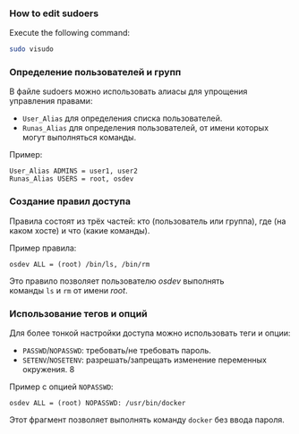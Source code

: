 ### How to edit sudoers
Execute the following command:
```bash
sudo visudo
```
### Определение пользователей и групп
В файле sudoers можно использовать алиасы для упрощения управления правами:
- `User_Alias` для определения списка пользователей.
- `Runas_Alias` для определения пользователей, от имени которых могут выполняться команды.

Пример:
```
User_Alias ADMINS = user1, user2 
Runas_Alias USERS = root, osdev
```
### Создание правил доступа
Правила состоят из трёх частей: кто (пользователь или группа), где (на каком хосте) и что (какие команды).

Пример правила:

```
osdev ALL = (root) /bin/ls, /bin/rm
```

Это правило позволяет пользователю _osdev_ выполнять команды `ls` и `rm` от имени _root_.
### Использование тегов и опций
Для более тонкой настройки доступа можно использовать теги и опции:
- `PASSWD`/`NOPASSWD`: требовать/не требовать пароль.
- `SETENV`/`NOSETENV`: разрешать/запрещать изменение переменных окружения. 8

Пример с опцией `NOPASSWD`:
```
osdev ALL = (root) NOPASSWD: /usr/bin/docker
```

Этот фрагмент позволяет выполнять команду `docker` без ввода пароля.